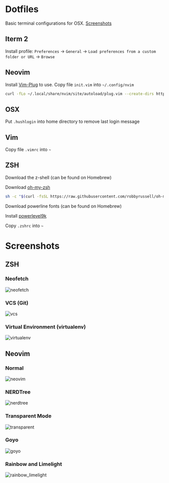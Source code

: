 # Dotfiles
Basic terminal configurations for OSX. [Screenshots](#Screenshots)

## Iterm 2
Install profile: `Preferences` -> `General` -> `Load preferences from a custom folder or URL` -> `Browse`

## Neovim
Install [Vim-Plug](https://github.com/junegunn/vim-plug) to use. Copy file `init.vim` into `~/.config/nvim`

```bash
curl -fLo ~/.local/share/nvim/site/autoload/plug.vim --create-dirs https://raw.githubusercontent.com/junegunn/vim-plug/master/plug.vim
```

## OSX
Put `.hushlogin` into home directory to remove last login message

## Vim
Copy file `.vimrc` into `~`

## ZSH
Download the z-shell (can be found on Homebrew)

Download [oh-my-zsh](https://github.com/robbyrussell/oh-my-zsh)

```bash
sh -c "$(curl -fsSL https://raw.githubusercontent.com/robbyrussell/oh-my-zsh/master/tools/install.sh)"
```

Download powerline fonts (can be found on Homebrew)

Install [powerlevel9k](https://github.com/bhilburn/powerlevel9k)

Copy `.zshrc` into `~`

# Screenshots

## ZSH

### Neofetch
![neofetch](screenshots/screenshot1.png)

### VCS (Git)
![vcs](screenshots/screenshot2.png)

### Virtual Environment (virtualenv)
![virtualenv](screenshots/screenshot3.png)

## Neovim

### Normal
![neovim](screenshots/screenshot4.png)

### NERDTree
![nerdtree](screenshots/screenshot5.png)

### Transparent Mode
![transparent](screenshots/screenshot6.png)

### Goyo
![goyo](screenshots/screenshot7.png)

### Rainbow and Limelight
![rainbow_limelight](screenshots/screenshot8.png)
